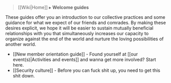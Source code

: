 > [[Wiki|Home]] ▸ **Welcome guides**

These guides offer you an introduction to our collective practices and some guidance for what we expect of our friends and comrades. By making these desires explicit, we hope it will be easier to sustain mutually beneficial relationships with you that simultaneously increases our capacity to organize against the end of the world and nurture the loving possibilities of another world. 

* [[New member orientation guide]] - Found yourself at [[our event(s)|Activities and events]] and wanna get more involved? Start here.
* [[Security culture]] - Before you can fuck shit up, you need to get this shit down.